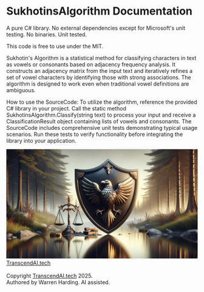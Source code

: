 # SukhotinsAlgorithm Documentation

A pure C# library. No external dependencies except for Microsoft's unit testing. No binaries. Unit tested.

This code is free to use under the MIT.

Sukhotin's Algorithm is a statistical method for classifying characters in text as vowels or consonants based on adjacency frequency analysis. It constructs an adjacency matrix from the input text and iteratively refines a set of vowel characters by identifying those with strong associations. The algorithm is designed to work even when traditional vowel definitions are ambiguous.

How to use the SourceCode:
To utilize the algorithm, reference the provided C# library in your project. Call the static method SukhotinsAlgorithm.Classify(string text) to process your input and receive a ClassificationResult object containing lists of vowels and consonants. The SourceCode includes comprehensive unit tests demonstrating typical usage scenarios. Run these tests to verify functionality before integrating the library into your application.

![AI Image](aiimage.jpg)
[TranscendAI.tech](https://TranscendAI.tech)<br>
<br>
Copyright [TranscendAI.tech](https://TranscendAI.tech) 2025.</br>
Authored by Warren Harding. AI assisted.